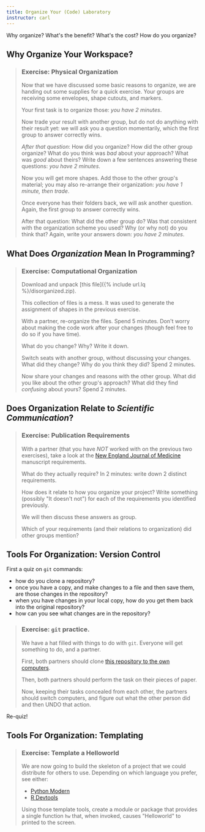 ```yaml
---
title: Organize Your (Code) Laboratory
instructor: carl
---
```


Why organize?  What's the benefit?  What's the cost?  How do you organize?

## Why Organize Your Workspace?

> ### Exercise: Physical Organization
>
> Now that we have discussed some basic reasons to organize, we are handing out some supplies for a quick exercise.
> Your groups are receiving some envelopes, shape cutouts, and markers.
>
> Your first task is to organize those: *you have 2 minutes*.
>
> Now trade your result with another group, but do not do anything with their result yet:
> we will ask you a question momentarily, which the first group to answer correctly wins.
>
> *After that question*: How did you organize?  How did the other group organize?  What do you think was *bad* about your approach?  What was *good* about theirs?  Write down a few sentences answering these questions: *you have 2 minutes*.
>
> Now you will get more shapes.  Add those to the other group's material; you may also re-arrange their organization: *you have 1 minute, then trade*.
>
> Once everyone has their folders back, we will ask another question.  Again, the first group to answer correctly wins.
>
> After that question: What did the other group do?  Was that consistent with the organization scheme you used?  Why (or why not) do you think that?  Again, write your answers down: *you have 2 minutes*.

## What Does *Organization* Mean In Programming?

> ### Exercise: Computational Organization
>
> Download and unpack [this file]({% include url.lq %}/disorganized.zip).
>
> This collection of files is a mess.  It was used to generate the assignment of shapes
> in the previous exercise.
>
> With a partner, re-organize the files.  Spend 5 minutes.  Don't worry about making the code work after your changes (though feel free to do so if you have time).
>
> What do you change?  Why?  Write it down.
>
> Switch seats with another group, without discussing your changes.  What did they change?  Why do you think they did?  Spend 2 minutes.
>
> Now share your changes and reasons with the other group.  What did you like about the other group's approach?  What did they find *confusing* about yours?  Spend 2 minutes.

## Does Organization Relate to *Scientific Communication*?

> ### Exercise: Publication Requirements
>
> With a partner (that you have *NOT* worked with on the previous two exercises), take a look at the [New England Journal of Medicine](http://www.nejm.org/page/author-center/manuscript-submission) manuscript requirements.
>
> What do they actually require?  In 2 minutes: write down 2 distinct requirements.
>
> How does it relate to how you organize your project?  Write something (possibly "It doesn't not") for each of the requirements you identified previously.
>
> We will then discuss these answers as group.
>
> Which of your requirements (and their relations to organization) did other groups mention?

## Tools For Organization: Version Control

First a quiz on `git` commands:

 - how do you clone a repository?
 - once you have a copy, and make changes to a file and then save them, are those changes in the repository?
 - when you have changes in your local copy, how do you get them back into the original repository?
 - how can you see what changes are in the repository?

> ### Exercise: `git` practice.
>
> We have a hat filled with things to do with `git`.  Everyone will get something to do, and a partner.
>
> First, both partners should clone [this repository to the own computers](https://github.com/AIMS-Ghana/gitdemo).
>
> Then, both partners should perform the task on their pieces of paper.
>
> Now, keeping their tasks concealed from each other, the partners should switch computers, and figure out what the other person did and then UNDO that action.

Re-quiz!

## Tools For Organization: Templating

> ### Exercise: Template a Helloworld
>
> We are now going to build the skeleton of a project that we could distribute for others to use.  Depending on which language you prefer, see either:
>
>  - [Python Modern](https://pypi.python.org/pypi/modern-package-template)
>  - [R Devtools](http://r-pkgs.had.co.nz/intro.html)
>
> Using those template tools, create a module or package that provides a single function `hw` that, when invoked, causes "Helloworld" to printed to the screen.